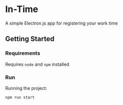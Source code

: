 # In-Time

A simple Electron.js app for registering your work time

## Getting Started

### Requirements

Requires `node` and `npm` installed

### Run

Running the project:

```
npm run start
```